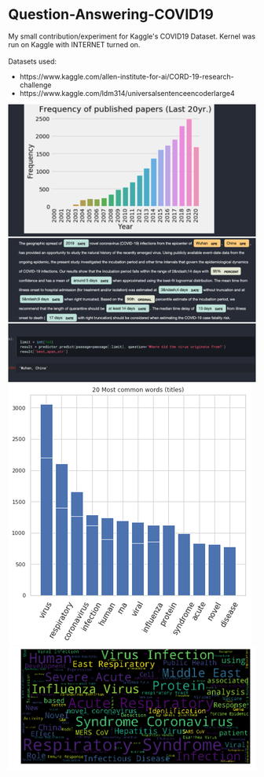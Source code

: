# Question-Answering-COVID19
My small contribution/experiment for Kaggle's COVID19 Dataset.
Kernel was run on Kaggle with INTERNET turned on.
<br>
<br>
Datasets used:
<ul><li>https://www.kaggle.com/allen-institute-for-ai/CORD-19-research-challenge</li>
               <li>https://www.kaggle.com/ldm314/universalsentenceencoderlarge4</li></ul>
<img src="https://github.com/shubhamdhingra38/Question-Answering-COVID19/blob/master/vis.png"></img>
<br>
<img src="https://github.com/shubhamdhingra38/Question-Answering-COVID19/blob/master/vis2.png"></img>
<br>
<img src="https://github.com/shubhamdhingra38/Question-Answering-COVID19/blob/master/vis3.png"></img>
<br>
<img src="https://github.com/shubhamdhingra38/Question-Answering-COVID19/blob/master/titles.png"></img>
<br>
<img src="https://github.com/shubhamdhingra38/Question-Answering-COVID19/blob/master/wordcloud.png"></img>
<br>

